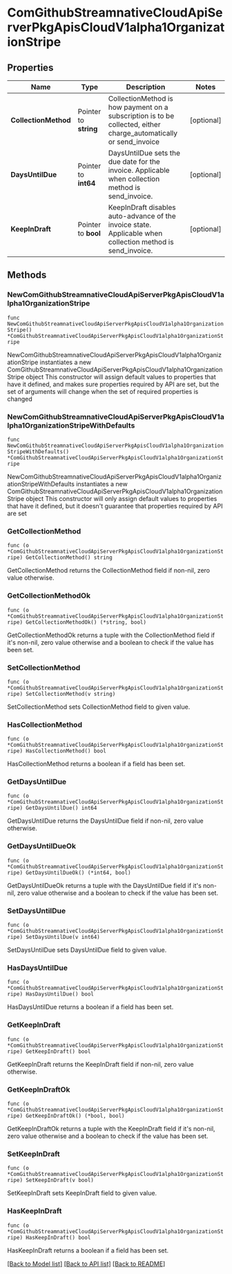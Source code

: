 # ComGithubStreamnativeCloudApiServerPkgApisCloudV1alpha1OrganizationStripe

## Properties

Name | Type | Description | Notes
------------ | ------------- | ------------- | -------------
**CollectionMethod** | Pointer to **string** | CollectionMethod is how payment on a subscription is to be collected, either charge_automatically or send_invoice | [optional] 
**DaysUntilDue** | Pointer to **int64** | DaysUntilDue sets the due date for the invoice. Applicable when collection method is send_invoice. | [optional] 
**KeepInDraft** | Pointer to **bool** | KeepInDraft disables auto-advance of the invoice state. Applicable when collection method is send_invoice. | [optional] 

## Methods

### NewComGithubStreamnativeCloudApiServerPkgApisCloudV1alpha1OrganizationStripe

`func NewComGithubStreamnativeCloudApiServerPkgApisCloudV1alpha1OrganizationStripe() *ComGithubStreamnativeCloudApiServerPkgApisCloudV1alpha1OrganizationStripe`

NewComGithubStreamnativeCloudApiServerPkgApisCloudV1alpha1OrganizationStripe instantiates a new ComGithubStreamnativeCloudApiServerPkgApisCloudV1alpha1OrganizationStripe object
This constructor will assign default values to properties that have it defined,
and makes sure properties required by API are set, but the set of arguments
will change when the set of required properties is changed

### NewComGithubStreamnativeCloudApiServerPkgApisCloudV1alpha1OrganizationStripeWithDefaults

`func NewComGithubStreamnativeCloudApiServerPkgApisCloudV1alpha1OrganizationStripeWithDefaults() *ComGithubStreamnativeCloudApiServerPkgApisCloudV1alpha1OrganizationStripe`

NewComGithubStreamnativeCloudApiServerPkgApisCloudV1alpha1OrganizationStripeWithDefaults instantiates a new ComGithubStreamnativeCloudApiServerPkgApisCloudV1alpha1OrganizationStripe object
This constructor will only assign default values to properties that have it defined,
but it doesn't guarantee that properties required by API are set

### GetCollectionMethod

`func (o *ComGithubStreamnativeCloudApiServerPkgApisCloudV1alpha1OrganizationStripe) GetCollectionMethod() string`

GetCollectionMethod returns the CollectionMethod field if non-nil, zero value otherwise.

### GetCollectionMethodOk

`func (o *ComGithubStreamnativeCloudApiServerPkgApisCloudV1alpha1OrganizationStripe) GetCollectionMethodOk() (*string, bool)`

GetCollectionMethodOk returns a tuple with the CollectionMethod field if it's non-nil, zero value otherwise
and a boolean to check if the value has been set.

### SetCollectionMethod

`func (o *ComGithubStreamnativeCloudApiServerPkgApisCloudV1alpha1OrganizationStripe) SetCollectionMethod(v string)`

SetCollectionMethod sets CollectionMethod field to given value.

### HasCollectionMethod

`func (o *ComGithubStreamnativeCloudApiServerPkgApisCloudV1alpha1OrganizationStripe) HasCollectionMethod() bool`

HasCollectionMethod returns a boolean if a field has been set.

### GetDaysUntilDue

`func (o *ComGithubStreamnativeCloudApiServerPkgApisCloudV1alpha1OrganizationStripe) GetDaysUntilDue() int64`

GetDaysUntilDue returns the DaysUntilDue field if non-nil, zero value otherwise.

### GetDaysUntilDueOk

`func (o *ComGithubStreamnativeCloudApiServerPkgApisCloudV1alpha1OrganizationStripe) GetDaysUntilDueOk() (*int64, bool)`

GetDaysUntilDueOk returns a tuple with the DaysUntilDue field if it's non-nil, zero value otherwise
and a boolean to check if the value has been set.

### SetDaysUntilDue

`func (o *ComGithubStreamnativeCloudApiServerPkgApisCloudV1alpha1OrganizationStripe) SetDaysUntilDue(v int64)`

SetDaysUntilDue sets DaysUntilDue field to given value.

### HasDaysUntilDue

`func (o *ComGithubStreamnativeCloudApiServerPkgApisCloudV1alpha1OrganizationStripe) HasDaysUntilDue() bool`

HasDaysUntilDue returns a boolean if a field has been set.

### GetKeepInDraft

`func (o *ComGithubStreamnativeCloudApiServerPkgApisCloudV1alpha1OrganizationStripe) GetKeepInDraft() bool`

GetKeepInDraft returns the KeepInDraft field if non-nil, zero value otherwise.

### GetKeepInDraftOk

`func (o *ComGithubStreamnativeCloudApiServerPkgApisCloudV1alpha1OrganizationStripe) GetKeepInDraftOk() (*bool, bool)`

GetKeepInDraftOk returns a tuple with the KeepInDraft field if it's non-nil, zero value otherwise
and a boolean to check if the value has been set.

### SetKeepInDraft

`func (o *ComGithubStreamnativeCloudApiServerPkgApisCloudV1alpha1OrganizationStripe) SetKeepInDraft(v bool)`

SetKeepInDraft sets KeepInDraft field to given value.

### HasKeepInDraft

`func (o *ComGithubStreamnativeCloudApiServerPkgApisCloudV1alpha1OrganizationStripe) HasKeepInDraft() bool`

HasKeepInDraft returns a boolean if a field has been set.


[[Back to Model list]](../README.md#documentation-for-models) [[Back to API list]](../README.md#documentation-for-api-endpoints) [[Back to README]](../README.md)


